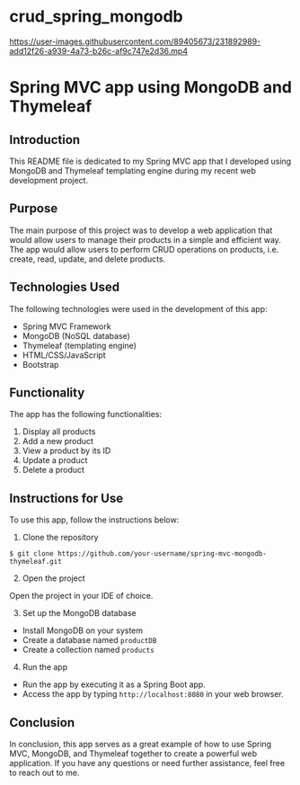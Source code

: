 # crud_spring_mongodb

https://user-images.githubusercontent.com/89405673/231892989-add12f26-a939-4a73-b26c-af9c747e2d36.mp4

# Spring MVC app using MongoDB and Thymeleaf

## Introduction

This README file is dedicated to my Spring MVC app that I developed using MongoDB and Thymeleaf templating engine during my recent web development project.

## Purpose

The main purpose of this project was to develop a web application that would allow users to manage their products in a simple and efficient way. The app would allow users to perform CRUD operations on products, i.e. create, read, update, and delete products.

## Technologies Used

The following technologies were used in the development of this app:
- Spring MVC Framework
- MongoDB (NoSQL database)
- Thymeleaf (templating engine)
- HTML/CSS/JavaScript
- Bootstrap

## Functionality 

The app has the following functionalities:
1. Display all products
2. Add a new product
3. View a product by its ID
4. Update a product
5. Delete a product

## Instructions for Use

To use this app, follow the instructions below:

1. Clone the repository

```
$ git clone https://github.com/your-username/spring-mvc-mongodb-thymeleaf.git
```

2. Open the project

Open the project in your IDE of choice.

3. Set up the MongoDB database

- Install MongoDB on your system
- Create a database named `productDB`
- Create a collection named `products`

4. Run the app

- Run the app by executing it as a Spring Boot app.
- Access the app by typing `http://localhost:8080` in your web browser.

## Conclusion

In conclusion, this app serves as a great example of how to use Spring MVC, MongoDB, and Thymeleaf together to create a powerful web application. If you have any questions or need further assistance, feel free to reach out to me.
